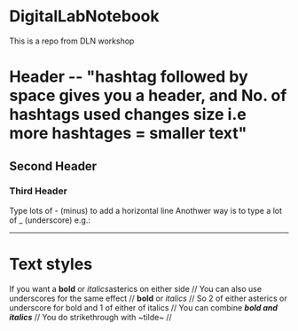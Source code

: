 # DigitalLabNotebook
This is a repo from DLN workshop

# Header -- "hashtag followed by space gives you a header, and No. of hashtags used changes size i.e more hashtages = smaller text"

## Second Header

### Third Header

Type lots of - (minus) to add a horizontal line 
Anothwer way is to type a lot of _ (underscore) e.g.: 
________

# Text styles 
If you want a **bold** or *italics*asterics on either side //
You can also use underscores for the same effect //
__bold__ or _italics_ //
So 2 of either asterics or underscore for bold and 1 of either of italics //
You can combine **_bold and italics_** //
You do strikethrough with ~tilde~ //
